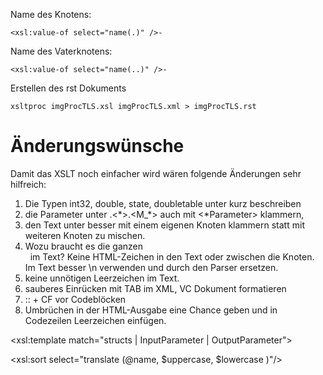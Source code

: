 

Name des Knotens:

	<xsl:value-of select="name(.)" />-

Name des Vaterknotens:

	<xsl:value-of select="name(..)" />-

Erstellen des rst Dokuments

	xsltproc imgProcTLS.xsl imgProcTLS.xml > imgProcTLS.rst



# Änderungswünsche

Damit das XSLT noch einfacher wird wären folgende Änderungen sehr hilfreich:

1. Die Typen int32, double, state, doubletable unter <Structs> kurz beschreiben
1. die Parameter unter <structs>.<\*>.<M_*> auch mit <\*Parameter> klammern,
1. den Text unter <hint> besser mit einem eigenen Knoten klammern statt mit weiteren Knoten zu mischen.
1. Wozu braucht es die ganzen <BR>&nbsp; im Text? Keine HTML-Zeichen in den Text oder zwischen die Knoten. Im Text besser \n verwenden und durch den Parser ersetzen.
1. keine unnötigen Leerzeichen im Text.
1. sauberes Einrücken mit TAB im XML, VC Dokument formatieren
1. :: + CF vor Codeblöcken
1. Umbrüchen in der HTML-Ausgabe eine Chance geben und in Codezeilen Leerzeichen einfügen.


<xsl:template match="structs | InputParameter | OutputParameter">

<xsl:sort select="translate (@name, $uppercase, $lowercase )"/>